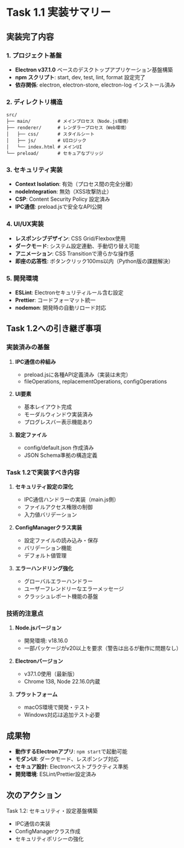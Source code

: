 # Task 1.1 実装サマリー

## 実装完了内容

### 1. プロジェクト基盤
- **Electron v37.1.0** ベースのデスクトップアプリケーション基盤構築
- **npm スクリプト**: start, dev, test, lint, format 設定完了
- **依存関係**: electron, electron-store, electron-log インストール済み

### 2. ディレクトリ構造
```
src/
├── main/          # メインプロセス（Node.js環境）
├── renderer/      # レンダラープロセス（Web環境）
│   ├── css/       # スタイルシート
│   ├── js/        # UIロジック
│   └── index.html # メインUI
└── preload/       # セキュアなブリッジ
```

### 3. セキュリティ実装
- **Context Isolation**: 有効（プロセス間の完全分離）
- **nodeIntegration**: 無効（XSS攻撃防止）
- **CSP**: Content Security Policy 設定済み
- **IPC通信**: preload.jsで安全なAPI公開

### 4. UI/UX実装
- **レスポンシブデザイン**: CSS Grid/Flexbox使用
- **ダークモード**: システム設定連動、手動切り替え可能
- **アニメーション**: CSS Transitionで滑らかな操作感
- **即座の応答性**: ボタンクリック100ms以内（Python版の課題解決）

### 5. 開発環境
- **ESLint**: Electronセキュリティルール含む設定
- **Prettier**: コードフォーマット統一
- **nodemon**: 開発時の自動リロード対応

## Task 1.2への引き継ぎ事項

### 実装済みの基盤
1. **IPC通信の枠組み**
   - preload.jsに各種API定義済み（実装は未完）
   - fileOperations, replacementOperations, configOperations

2. **UI要素**
   - 基本レイアウト完成
   - モーダルウィンドウ実装済み
   - プログレスバー表示機能あり

3. **設定ファイル**
   - config/default.json 作成済み
   - JSON Schema準拠の構造定義

### Task 1.2で実装すべき内容

1. **セキュリティ設定の深化**
   - IPC通信ハンドラーの実装（main.js側）
   - ファイルアクセス権限の制御
   - 入力値バリデーション

2. **ConfigManagerクラス実装**
   - 設定ファイルの読み込み・保存
   - バリデーション機能
   - デフォルト値管理

3. **エラーハンドリング強化**
   - グローバルエラーハンドラー
   - ユーザーフレンドリーなエラーメッセージ
   - クラッシュレポート機能の基盤

### 技術的注意点

1. **Node.jsバージョン**
   - 開発環境: v18.16.0
   - 一部パッケージがv20以上を要求（警告は出るが動作に問題なし）

2. **Electronバージョン**
   - v37.1.0使用（最新版）
   - Chrome 138, Node 22.16.0内蔵

3. **プラットフォーム**
   - macOS環境で開発・テスト
   - Windows対応は追加テスト必要

## 成果物

- **動作するElectronアプリ**: `npm start`で起動可能
- **モダンUI**: ダークモード、レスポンシブ対応
- **セキュア設計**: Electronベストプラクティス準拠
- **開発環境**: ESLint/Prettier設定済み

## 次のアクション

Task 1.2: セキュリティ・設定基盤構築
- IPC通信の実装
- ConfigManagerクラス作成
- セキュリティポリシーの強化